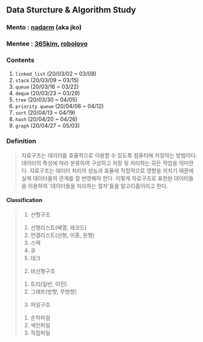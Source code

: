## Data Sturcture & Algorithm Study

### Mento  : [nadarm](https://github.com/nadarm/42-algorithm) (aka jko)
### Mentee : [365kim](https://github.com/365kim/study_with_jko), [robolovo](https://github.com/robolovo)

### Contents
1. `linked_list`	(20/03/02 ~ 03/08)
1. `stack`		(20/03/09 ~ 03/15)
1. `queue`		(20/03/16 ~ 03/22)
1. `deque`		(20/03/23 ~ 03/29)
1. `tree`			(20/03/30 ~ 04/05)
1. `priority queue` (20/04/06 ~ 04/12)
1. `sort`			(20/04/13 ~ 04/19)
1. `hash`			(20/04/20 ~ 04/26)
1. `graph`		(20/04/27 ~ 05/03)

### Definition
> 자료구조는 데이터를 효율적으로 이용할 수 있도록 컴퓨터에 저장하는 방법이다.
> 데이터의 특성에 따라 분류하여 구성하고 저장 및 처리하는 모든 작업을 의미한다.
> 자료구조는 데이터 처리의 성능과 효율에 직접적으로 영향을 끼치기 때문에 실제 데이터들의 관계를 잘 반영해야 한다.
> 이렇게 자료구조로 표현된 데이터들을 이용하여 '데이터들을 처리하는 절차'들을 알고리즘이라고 한다.

#### Classification
> 1. 선형구조 <br>
>   1) 선형리스트(배열, 레코드) <br>
>   2) 연결리스트(선형, 이중, 원형) <br>
>   3) 스택 <br>
>   4) 큐 <br>
>   5) 데크
> 2. 비선형구조 <br>
>   1) 트리(일반, 이진) <br>
>   2) 그래프(방향, 무방향)
> 3. 파일구조 <br>
>   1) 순차파일 <br>
>   2) 색인파일 <br>
>   3) 직접파일 <br>
